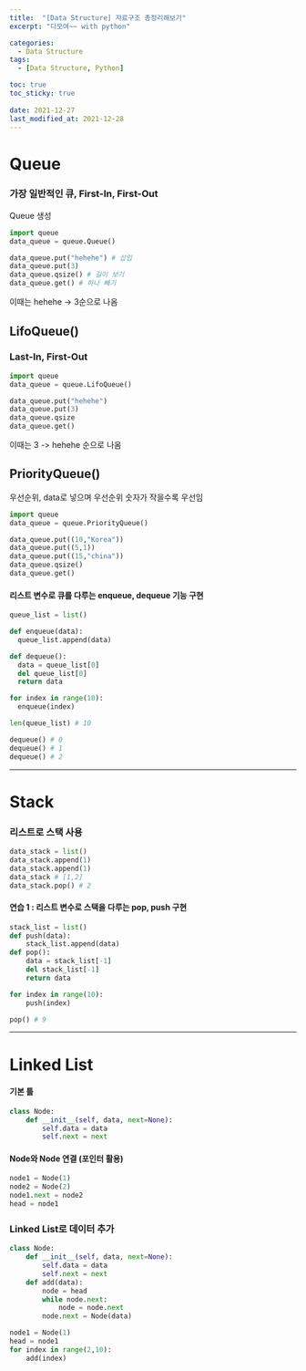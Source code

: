```yaml
---
title:  "[Data Structure] 자료구조 총정리해보기"
excerpt: "다모여~~ with python"

categories:
  - Data Structure
tags:
  - [Data Structure, Python]

toc: true
toc_sticky: true
 
date: 2021-12-27
last_modified_at: 2021-12-28
---
```

# Queue
### 가장 일반적인 큐, First-In, First-Out
Queue 생성
```py
import queue
data_queue = queue.Queue()

data_queue.put("hehehe") # 삽입
data_queue.put(3)
data_queue.qsize() # 길이 보기
data_queue.get() # 하나 빼기
```
이때는 hehehe -> 3순으로 나옴

## LifoQueue()
### Last-In, First-Out
```py
import queue
data_queue = queue.LifoQueue()

data_queue.put("hehehe")
data_queue.put(3)
data_queue.qsize
data_queue.get()
```
이때는 3 -> hehehe 순으로 나옴

## PriorityQueue()
우선순위, data로 넣으며 우선순위 숫자가 작을수록 우선임
```py
import queue
data_queue = queue.PriorityQueue()

data_queue.put((10,"Korea"))
data_queue.put((5,1))
data_queue.put((15,"china"))
data_queue.qsize()
data_queue.get()
```

#### 리스트 변수로 큐를 다루는 enqueue, dequeue 기능 구현
```py
queue_list = list()

def enqueue(data):
  queue_list.append(data)

def dequeue():
  data = queue_list[0]
  del queue_list[0]
  return data

for index in range(10):
  enqueue(index)

len(queue_list) # 10

dequeue() # 0
dequeue() # 1
dequeue() # 2
```

---


# Stack
### 리스트로 스택 사용
```py
data_stack = list()
data_stack.append(1)
data_stack.append(1)
data_stack # [1,2]
data_stack.pop() # 2
```

#### 연습 1 : 리스트 변수로 스택을 다루는 pop, push 구현
```py
stack_list = list()
def push(data):
    stack_list.append(data)
def pop():
    data = stack_list[-1]
    del stack_list[-1]
    return data

for index in range(10):
    push(index)

pop() # 9
```

---


# Linked List
#### 기본 틀
```py
class Node:
    def __init__(self, data, next=None):
        self.data = data
        self.next = next
```

#### Node와 Node 연결 (포인터 활용)
```py
node1 = Node(1)
node2 = Node(2)
node1.next = node2
head = node1
```

### Linked List로 데이터 추가
```py
class Node:
    def __init__(self, data, next=None):
        self.data = data
        self.next = next
    def add(data):
        node = head
        while node.next:
            node = node.next
        node.next = Node(data)

node1 = Node(1)
head = node1
for index in range(2,10):
    add(index)
```